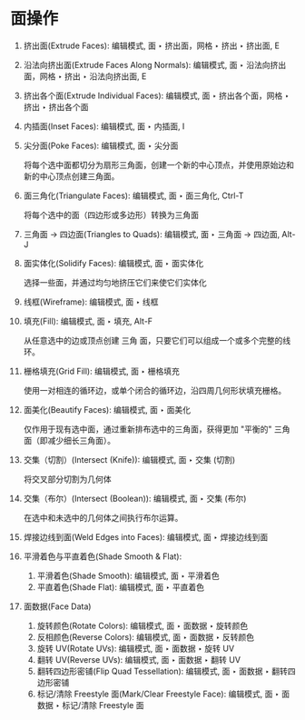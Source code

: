 # 面操作


1. 挤出面(Extrude Faces): 编辑模式, 面 ‣ 挤出面，网格 ‣ 挤出 ‣ 挤出面, E
2. 沿法向挤出面(Extrude Faces Along Normals): 编辑模式, 面 ‣ 沿法向挤出面，网格 ‣ 挤出 ‣ 沿法向挤出面, E
3. 挤出各个面(Extrude Individual Faces): 编辑模式, 面 ‣ 挤出各个面，网格 ‣ 挤出 ‣ 挤出各个面
4. 内插面(Inset Faces): 编辑模式, 面 ‣ 内插面, I
5. 尖分面(Poke Faces): 编辑模式, 面 ‣ 尖分面

    将每个选中面都切分为扇形三角面，创建一个新的中心顶点，并使用原始边和新的中心顶点创建三角面。
    
6. 面三角化(Triangulate Faces): 编辑模式, 面 ‣ 面三角化, Ctrl-T

    将每个选中的面（四边形或多边形）转换为三角面

7. 三角面 -> 四边面(Triangles to Quads): 编辑模式, 面 ‣ 三角面 -> 四边面, Alt-J
8. 面实体化(Solidify Faces): 编辑模式, 面 ‣ 面实体化

    选择一些面，并通过均匀地挤压它们来使它们实体化

9. 线框(Wireframe): 编辑模式, 面 ‣ 线框
10. 填充(Fill): 编辑模式, 面 ‣ 填充, Alt-F

    从任意选中的边或顶点创建 三角 面，只要它们可以组成一个或多个完整的线环。
11. 栅格填充(Grid Fill): 编辑模式, 面 ‣ 栅格填充

    使用一对相连的循环边，或单个闭合的循环边，沿四周几何形状填充栅格。

12. 面美化(Beautify Faces): 编辑模式, 面 ‣ 面美化

    仅作用于现有选中面，通过重新排布选中的三角面，获得更加 "平衡的" 三角面（即减少细长三角面）。

13. 交集（切割）(Intersect (Knife)): 编辑模式, 面 ‣ 交集 (切割)

    将交叉部分切割为几何体

14. 交集（布尔）(Intersect (Boolean)): 编辑模式, 面 ‣ 交集 (布尔)

    在选中和未选中的几何体之间执行布尔运算。

15. 焊接边线到面(Weld Edges into Faces): 编辑模式, 面 ‣ 焊接边线到面
16. 平滑着色与平直着色(Shade Smooth & Flat): 
    1. 平滑着色(Shade Smooth): 编辑模式, 面 ‣ 平滑着色
    2. 平直着色(Shade Flat): 编辑模式, 面 ‣ 平直着色
17. 面数据(Face Data)
    1. 旋转颜色(Rotate Colors): 编辑模式, 面 ‣ 面数据 ‣ 旋转颜色
    2. 反相颜色(Reverse Colors): 编辑模式, 面 ‣ 面数据 ‣ 反转颜色
    3. 旋转 UV(Rotate UVs): 编辑模式, 面 ‣ 面数据 ‣ 旋转 UV
    4. 翻转 UV(Reverse UVs): 编辑模式, 面 ‣ 面数据 ‣ 翻转 UV
    5. 翻转四边形密铺(Flip Quad Tessellation): 编辑模式, 面 ‣ 面数据 ‣ 翻转四边形密铺
    6. 标记/清除 Freestyle 面(Mark/Clear Freestyle Face): 编辑模式, 面 ‣ 面数据 ‣ 标记/清除 Freestyle 面










